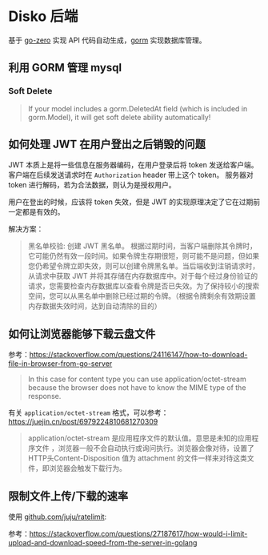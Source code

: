 # Disko 后端

基于 [go-zero](https://github.com/zeromicro/go-zero) 实现 API 代码自动生成，[gorm](https://github.com/go-gorm/gorm)
实现数据库管理。

## 利用 GORM 管理 mysql

### Soft Delete

> If your model includes a gorm.DeletedAt field (which is included in gorm.Model), it will get soft delete ability
> automatically!

## 如何处理 JWT 在用户登出之后销毁的问题

JWT 本质上是将一些信息在服务器编码，在用户登录后将 token 发送给客户端。客户端在后续发送请求时在 `Authorization` header
带上这个 token。
服务器对 token 进行解码，若为合法数据，则认为是授权用户。

用户在登出的时候，应该将 token 失效，但是 JWT 的实现原理决定了它在过期前一定都是有效的。

解决方案：
> 黑名单校验: 创建 JWT 黑名单。
> 根据过期时间，当客户端删除其令牌时，它可能仍然有效一段时间。如果令牌生存期很短，则可能不是问题，但如果您仍希望令牌立即失效，则可以创建令牌黑名单。当后端收到注销请求时，从请求中获取
> JWT 并将其存储在内存数据库中。对于每个经过身份验证的请求，您需要检查内存数据库以查看令牌是否已失效。为了保持较小的搜索空间，您可以从黑名单中删除已经过期的令牌。（根据令牌剩余有效期设置内存数据失效时间，达到自动清除的目的）

## 如何让浏览器能够下载云盘文件

参考：https://stackoverflow.com/questions/24116147/how-to-download-file-in-browser-from-go-server
> In this case for content type you can use application/octet-stream because the browser does not have to know the MIME
> type of the response.

有关 `application/octet-stream` 格式，可以参考：https://juejin.cn/post/6979224810681270309

> application/octet-stream 是应用程序文件的默认值。意思是未知的应用程序文件
> ，浏览器一般不会自动执行或询问执行。浏览器会像对待，设置了HTTP头Content-Disposition 值为 attachment
> 的文件一样来对待这类文件，即浏览器会触发下载行为。

## 限制文件上传/下载的速率

使用 [github.com/juju/ratelimit](https://github.com/juju/ratelimit):

参考：https://stackoverflow.com/questions/27187617/how-would-i-limit-upload-and-download-speed-from-the-server-in-golang